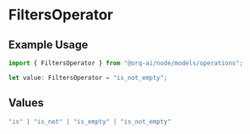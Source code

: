 # FiltersOperator

## Example Usage

```typescript
import { FiltersOperator } from "@orq-ai/node/models/operations";

let value: FiltersOperator = "is_not_empty";
```

## Values

```typescript
"is" | "is_not" | "is_empty" | "is_not_empty"
```